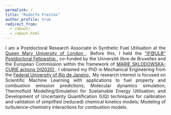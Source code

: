```yaml
---
permalink: /
title: "Rodolfo Freitas"
author_profile: true
redirect_from: 
  - /about/
  - /about.html
---
```


<div align="justify"> I am a Postdoctoral Research Associate in Synthetic Fuel Utilisation at the <a href="https://www.qmul.ac.uk/">Queen Mary University of London </a>. Before this, I held the <a href="https://if-at-ulb.ulb.be/">"IF@ULB" Postdoctoral Fellowship </a>, co-funded by the Université libre de Bruxelles and the European Commission within the framework of <a href="https://marie-sklodowska-curie-actions.ec.europa.eu/">MARIE SKLODOWSKA-CURIE actions (H2020) </a>. I obtained my PhD in Mechanical Engineering from the <a href="https://www.mecanica.ufrj.br">Federal University of Rio de Janeiro </a>. My research interest is focused on Scientific Machine Learning with applications to fuel property and combustion emission predictions; Molecular dynamics simulation; Thermofluid Modelling/Simulation for Sustainable Energy Utilisation; and Development of Uncertainty Quantification (UQ) techniques for calibration and validation of simplified (reduced) chemical kinetics models; Modeling of turbulence-chemistry interactions for combustion models.
 </div> 
